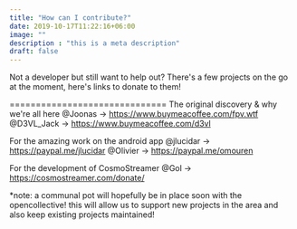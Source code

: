 ```yaml
---
title: "How can I contribute?"
date: 2019-10-17T11:22:16+06:00
image: ""
description : "this is a meta description"
draft: false
---
```



Not a developer but still want to help out? 
There's a few projects on the go at the moment, here's links to donate to them! 

==============================
The original discovery & why we're all here
@Joonas -> https://www.buymeacoffee.com/fpv.wtf
@D3VL_Jack -> https://www.buymeacoffee.com/d3vl

For the amazing work on the android app
@jlucidar -> https://paypal.me/jlucidar
@Olivier -> https://paypal.me/omouren

For the development of CosmoStreamer
@Gol -> https://cosmostreamer.com/donate/

*note: a communal pot will hopefully be in place soon with the opencollective! this will allow us to support new projects in the area and also keep existing projects maintained!